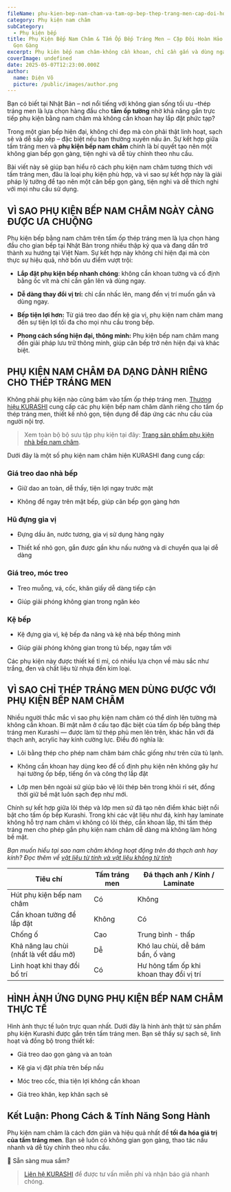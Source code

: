 ```yaml
---
fileName: phu-kien-bep-nam-cham-va-tam-op-bep-thep-trang-men-cap-doi-hoan-hao-cho-bep-gon-gang
category: Phụ kiện nam châm
subCategory:
  - Phụ kiện bếp
title: Phụ Kiện Bếp Nam Châm & Tấm Ốp Bếp Tráng Men – Cặp Đôi Hoàn Hảo Cho Bếp
  Gọn Gàng
excerpt: Phụ kiên bếp nam châm-không cần khoan, chỉ cần gắn và dùng ngay
coverImage: undefined
date: 2025-05-07T12:23:00.000Z
author:
  name: Diện Võ
  picture: /public/images/author.png
---
```

Bạn có biết tại Nhật Bản – nơi nổi tiếng với không gian sống tối ưu –thép tráng men là lựa chọn hàng đầu cho **tấm ốp tường** nhờ khả năng gắn trực tiếp phụ kiện bằng nam châm mà không cần khoan hay lắp đặt phức tạp?

Trong một gian bếp hiện đại, không chỉ đẹp mà còn phải thật linh hoạt, sạch sẽ và dễ sắp xếp – đặc biệt nếu bạn thường xuyên nấu ăn. Sự kết hợp giữa tấm tráng men và **phụ kiện bếp nam châm** chính là bí quyết tạo nên một không gian bếp gọn gàng, tiện nghi và dễ tùy chỉnh theo nhu cầu.

Bài viết này sẽ giúp bạn hiểu rõ cách phụ kiện nam châm tương thích với tấm tráng men, đâu là loại phụ kiện phù hợp, và vì sao sự kết hợp này là giải pháp lý tưởng để tạo nên một căn bếp gọn gàng, tiện nghi và dễ thích nghi với mọi nhu cầu sử dụng.

## VÌ SAO PHỤ KIỆN BẾP NAM CHÂM NGÀY CÀNG ĐƯỢC ƯA CHUỘNG

Phụ kiện bếp bằng nam châm trên tấm ốp thép tráng men là lựa chọn hàng đầu cho gian bếp tại Nhật Bản trong nhiều thập kỷ qua và đang dần trở thành xu hướng tại Việt Nam. Sự kết hợp này không chỉ hiện đại mà còn thực sự hiệu quả, nhờ bốn ưu điểm vượt trội:

*   **Lắp đặt phụ kiện bếp nhanh chóng**: không cần khoan tường và cố định bằng ốc vít mà chỉ cần gắn lên và dùng ngay.
    
*   **Dễ dàng thay đổi vị trí:** chỉ cần nhấc lên, mang đến vị trí muốn gắn và dùng ngay.
    
*   **Bếp tiện lợi hơn:** Từ giá treo dao đến kệ gia vị, phụ kiện nam châm mang đến sự tiện lợi tối đa cho mọi nhu cầu trong bếp.
    
*   **Phong cách sống hiện đại, thông minh:** Phụ kiện bếp nam châm mang đến giải pháp lưu trữ thông minh, giúp căn bếp trở nên hiện đại và khác biệt.
    

## PHỤ KIỆN NAM CHÂM ĐA DẠNG DÀNH RIÊNG CHO THÉP TRÁNG MEN

Không phải phụ kiện nào cũng bám vào tấm ốp thép tráng men. [Thương hiệu KURASHI](https://www.kurashi.com.vn/) cung cấp các phụ kiện bếp nam châm dành riêng cho tấm ốp thép tráng men, thiết kế nhỏ gọn, tiện dụng để đáp ứng các nhu cầu của người nội trợ.

> Xem toàn bộ bộ sưu tập phụ kiện tại đây: [Trang sản phẩm phụ kiện nhà bếp nam châm](https://www.kurashi.com.vn/san-pham/phu-kien-bep).

Dưới đây là một số phụ kiện nam châm hiện KURASHI đang cung cấp:

### Giá treo dao nhà bếp

*   Giữ dao an toàn, dễ thấy, tiện lợi ngay trước mặt
    
*   Không để ngay trên mặt bếp, giúp căn bếp gọn gàng hơn
    

### Hũ đựng gia vị

*   Đựng dầu ăn, nước tương, gia vị sử dụng hàng ngày
    
*   Thiết kế nhỏ gọn, gắn được gần khu nấu nướng và di chuyển qua lại dễ dàng
    

### Giá treo, móc treo

*   Treo muỗng, vá, cốc, khăn giấy dễ dàng tiếp cận
    
*   Giúp giải phóng không gian trong ngăn kéo
    

### Kệ bếp

*   Kệ đựng gia vị, kệ bếp đa năng và kệ nhà bếp thông minh
    
*   Giúp giải phóng không gian trong tủ bếp, ngay tầm với
    

Các phụ kiện này được thiết kế tỉ mỉ, có nhiều lựa chọn về màu sắc như trắng, đen và chất liệu từ nhựa đến kim loại.

## VÌ SAO CHỈ THÉP TRÁNG MEN DÙNG ĐƯỢC VỚI PHỤ KIỆN BẾP NAM CHÂM

Nhiều người thắc mắc vì sao phụ kiện nam châm có thể dính lên tường mà không cần khoan. Bí mật nằm ở cấu tạo đặc biệt của tấm ốp bếp bằng thép tráng men Kurashi — được làm từ thép phủ men lên trên, khác hẳn với đá thạch anh, acrylic hay kính cường lực. Điều đó nghĩa là:

*   Lõi bằng thép cho phép nam châm bám chắc giống như trên cửa tủ lạnh.
    
*   Không cần khoan hay dùng keo để cố định phụ kiện nên không gây hư hại tường ốp bếp, tiếng ồn và công thợ lắp đặt
    
*   Lớp men bên ngoài sứ giúp bảo vệ lõi thép bên trong khỏi rỉ sét, đồng thời giữ bề mặt luôn sạch đẹp như mới.
    

Chính sự kết hợp giữa lõi thép và lớp men sứ đã tạo nên điểm khác biệt nổi bật cho tấm ốp bếp Kurashi. Trong khi các vật liệu như đá, kính hay laminate không hỗ trợ nam châm vì không có lõi thép, cần khoan lắp, thì tấm thép tráng men cho phép gắn phụ kiện nam châm dễ dàng mà không làm hỏng bề mặt.

_Bạn muốn hiểu tại sao nam châm không hoạt động trên đá thạch anh hay kính?_ _Đọc thêm về_ [_vật liệu từ tính và vật liệu không từ tính_](https://www.bbc.co.uk/bitesize/articles/z8g996f)

| Tiêu chí | Tấm tráng men | Đá thạch anh / Kính / Laminate |
| --- | --- | --- |
| Hút phụ kiện bếp nam châm | Có  | Không |
| Cần khoan tường để lắp đặt | Không | Có  |
| Chống ố | Cao | Trung bình - thấp |
| Khả năng lau chùi (nhất là vết dầu mỡ) | Dễ  | Khó lau chùi, dễ bám bẩn, ố vàng |
| Linh hoạt khi thay đổi bố trí | Có  | Hư hỏng tấm ốp khi khoan thay đổi vị trí |

## HÌNH ẢNH ỨNG DỤNG PHỤ KIỆN BẾP NAM CHÂM THỰC TẾ

Hình ảnh thực tế luôn trực quan nhất. Dưới đây là hình ảnh thật từ sản phẩm phụ kiện Kurashi được gắn trên tấm tráng men. Bạn sẽ thấy sự sạch sẽ, linh hoạt và đồng bộ trong thiết kế:

*   Giá treo dao gọn gàng và an toàn
    
*   Kệ gia vị đặt phía trên bếp nấu
    
*   Móc treo cốc, thìa tiện lợi không cần khoan
    
*   Giá treo khăn, kẹp khăn sạch sẽ
    

## Kết Luận: Phong Cách & Tính Năng Song Hành

Phụ kiện nam châm là cách đơn giản và hiệu quả nhất để **tối đa hóa giá trị của tấm tráng men**. Bạn sẽ luôn có không gian gọn gàng, thao tác nấu nhanh và dễ tùy chỉnh theo nhu cầu.

🛒 Sẵn sàng mua sắm?

> [Liên hệ KURASHI](https://www.kurashi.com.vn/lien-he) để được tư vấn miễn phí và nhận báo giá nhanh chóng.